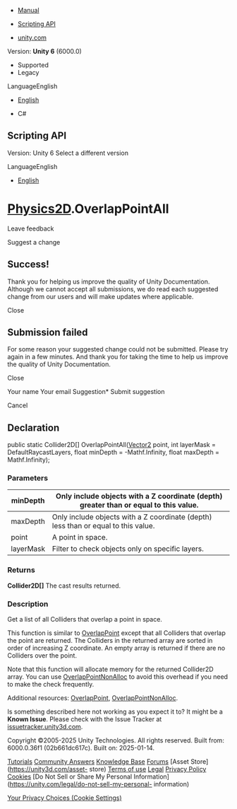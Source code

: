 [ ]()

  * [Manual](../Manual/index.html)
  * [Scripting API](../ScriptReference/index.html)

  * [unity.com](https://unity.com/)

Version: **Unity 6** (6000.0)

  * Supported
  * Legacy

LanguageEnglish

  * [English]()

  * C#

[ ](https://docs.unity3d.com)

## Scripting API

Version: Unity 6 Select a different version

LanguageEnglish

  * [English]()

#  [Physics2D](Physics2D.html).OverlapPointAll

Leave feedback

Suggest a change

## Success!

Thank you for helping us improve the quality of Unity Documentation. Although
we cannot accept all submissions, we do read each suggested change from our
users and will make updates where applicable.

Close

## Submission failed

For some reason your suggested change could not be submitted. Please <a>try
again</a> in a few minutes. And thank you for taking the time to help us
improve the quality of Unity Documentation.

Close

Your name Your email Suggestion* Submit suggestion

Cancel

[ ]()

## Declaration

public static Collider2D[] OverlapPointAll([Vector2](Vector2.html) point, int
layerMask = DefaultRaycastLayers, float minDepth = -Mathf.Infinity, float
maxDepth = Mathf.Infinity);

### Parameters

minDepth | Only include objects with a Z coordinate (depth) greater than or equal to this value.  
---|---  
maxDepth | Only include objects with a Z coordinate (depth) less than or equal to this value.  
point | A point in space.  
layerMask | Filter to check objects only on specific layers.  
  
### Returns

**Collider2D[]** The cast results returned.

### Description

Get a list of all Colliders that overlap a point in space.

This function is similar to [OverlapPoint](Physics2D.OverlapPoint.html) except
that all Colliders that overlap the point are returned. The Colliders in the
returned array are sorted in order of increasing Z coordinate. An empty array
is returned if there are no Colliders over the point.  
  
Note that this function will allocate memory for the returned Collider2D
array. You can use [OverlapPointNonAlloc](Physics2D.OverlapPointNonAlloc.html)
to avoid this overhead if you need to make the check frequently.  
  
Additional resources: [OverlapPoint](Physics2D.OverlapPoint.html),
[OverlapPointNonAlloc](Physics2D.OverlapPointNonAlloc.html).

Is something described here not working as you expect it to? It might be a
**Known Issue**. Please check with the Issue Tracker at
[issuetracker.unity3d.com](https://issuetracker.unity3d.com).

Copyright ©2005-2025 Unity Technologies. All rights reserved. Built from:
6000.0.36f1 (02b661dc617c). Built on: 2025-01-14.

[Tutorials](https://unity3d.com/learn) [Community
Answers](https://answers.unity3d.com) [Knowledge
Base](https://support.unity3d.com/hc/en-us)
[Forums](https://forum.unity3d.com) [Asset Store](https://unity3d.com/asset-
store) [Terms of use](https://docs.unity3d.com/Manual/TermsOfUse.html)
[Legal](https://unity.com/legal) [Privacy
Policy](https://unity.com/legal/privacy-policy)
[Cookies](https://unity.com/legal/cookie-policy) [Do Not Sell or Share My
Personal Information](https://unity.com/legal/do-not-sell-my-personal-
information)

[Your Privacy Choices (Cookie Settings)](javascript:void\(0\);)

